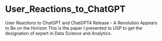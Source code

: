 # User_Reactions_to_ChatGPT
User Reactions to ChatGPT and ChatGPT4 Release - A Revolution Appears to Be on the Horizon
This is the paper I presented to USP to get the designation of expert in Data Science and Analytics.
